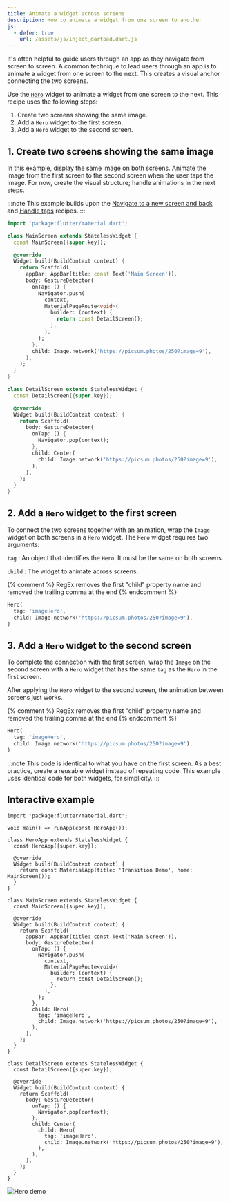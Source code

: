 ```yaml
---
title: Animate a widget across screens
description: How to animate a widget from one screen to another
js:
  - defer: true
    url: /assets/js/inject_dartpad.dart.js
---
```


<?code-excerpt path-base="cookbook/navigation/hero_animations"?>

It's often helpful to guide users through an app as they navigate from screen
to screen. A common technique to lead users through an app is to animate a
widget from one screen to the next. This creates a visual anchor connecting
the two screens.

Use the [`Hero`][] widget
to animate a widget from one screen to the next.
This recipe uses the following steps:

  1. Create two screens showing the same image.
  2. Add a `Hero` widget to the first screen.
  3. Add a `Hero` widget to the second screen.

## 1. Create two screens showing the same image

In this example, display the same image on both screens.
Animate the image from the first screen to the second screen when
the user taps the image. For now, create the visual structure;
handle animations in the next steps.

:::note
This example builds upon the
[Navigate to a new screen and back][]
and [Handle taps][] recipes.
:::

<?code-excerpt "lib/main_original.dart"?>
```dart
import 'package:flutter/material.dart';

class MainScreen extends StatelessWidget {
  const MainScreen({super.key});

  @override
  Widget build(BuildContext context) {
    return Scaffold(
      appBar: AppBar(title: const Text('Main Screen')),
      body: GestureDetector(
        onTap: () {
          Navigator.push(
            context,
            MaterialPageRoute<void>(
              builder: (context) {
                return const DetailScreen();
              },
            ),
          );
        },
        child: Image.network('https://picsum.photos/250?image=9'),
      ),
    );
  }
}

class DetailScreen extends StatelessWidget {
  const DetailScreen({super.key});

  @override
  Widget build(BuildContext context) {
    return Scaffold(
      body: GestureDetector(
        onTap: () {
          Navigator.pop(context);
        },
        child: Center(
          child: Image.network('https://picsum.photos/250?image=9'),
        ),
      ),
    );
  }
}
```

## 2. Add a `Hero` widget to the first screen

To connect the two screens together with an animation, wrap
the `Image` widget on both screens in a `Hero` widget.
The `Hero` widget requires two arguments:

`tag`
: An object that identifies the `Hero`.
  It must be the same on both screens.

`child`
: The widget to animate across screens.

{% comment %}
RegEx removes the first "child" property name and removed the trailing comma at the end
{% endcomment %}
<?code-excerpt "lib/main.dart (Hero1)" replace="/^child: //g;/^\),$/)/g"?>
```dart
Hero(
  tag: 'imageHero',
  child: Image.network('https://picsum.photos/250?image=9'),
)
```

## 3. Add a `Hero` widget to the second screen

To complete the connection with the first screen,
wrap the `Image` on the second screen with a `Hero`
widget that has the same `tag` as the `Hero` in the first screen.

After applying the `Hero` widget to the second screen,
the animation between screens just works.

{% comment %}
RegEx removes the first "child" property name and removed the trailing comma at the end
{% endcomment %}
<?code-excerpt "lib/main.dart (Hero2)" replace="/^child: //g;/^\),$/)/g"?>
```dart
Hero(
  tag: 'imageHero',
  child: Image.network('https://picsum.photos/250?image=9'),
)
```


:::note
This code is identical to what you have on the first screen.
As a best practice, create a reusable widget instead of
repeating code. This example uses identical code for both
widgets, for simplicity.
:::

## Interactive example

<?code-excerpt "lib/main.dart"?>
```dartpad title="Flutter Hero animation hands-on example in DartPad" run="true"
import 'package:flutter/material.dart';

void main() => runApp(const HeroApp());

class HeroApp extends StatelessWidget {
  const HeroApp({super.key});

  @override
  Widget build(BuildContext context) {
    return const MaterialApp(title: 'Transition Demo', home: MainScreen());
  }
}

class MainScreen extends StatelessWidget {
  const MainScreen({super.key});

  @override
  Widget build(BuildContext context) {
    return Scaffold(
      appBar: AppBar(title: const Text('Main Screen')),
      body: GestureDetector(
        onTap: () {
          Navigator.push(
            context,
            MaterialPageRoute<void>(
              builder: (context) {
                return const DetailScreen();
              },
            ),
          );
        },
        child: Hero(
          tag: 'imageHero',
          child: Image.network('https://picsum.photos/250?image=9'),
        ),
      ),
    );
  }
}

class DetailScreen extends StatelessWidget {
  const DetailScreen({super.key});

  @override
  Widget build(BuildContext context) {
    return Scaffold(
      body: GestureDetector(
        onTap: () {
          Navigator.pop(context);
        },
        child: Center(
          child: Hero(
            tag: 'imageHero',
            child: Image.network('https://picsum.photos/250?image=9'),
          ),
        ),
      ),
    );
  }
}
```

<noscript>
  <img src="/assets/images/docs/cookbook/hero.webp" alt="Hero demo" class="site-mobile-screenshot" />
</noscript>


[Handle taps]: /cookbook/gestures/handling-taps
[`Hero`]: {{site.api}}/flutter/widgets/Hero-class.html
[Navigate to a new screen and back]: /cookbook/navigation/navigation-basics
